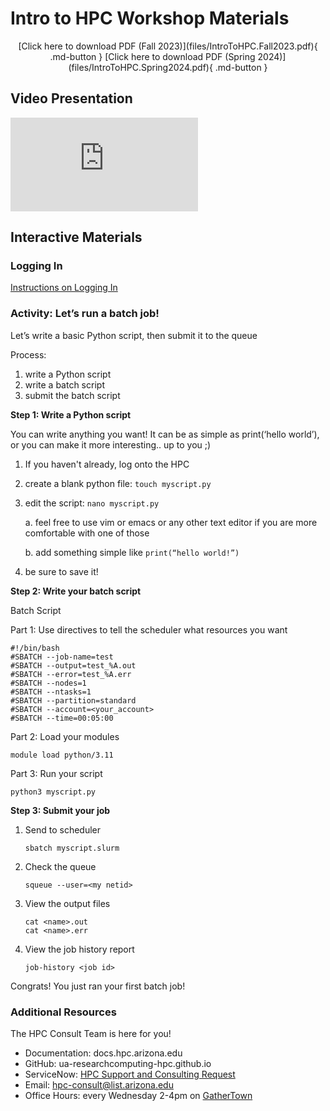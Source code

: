 <link rel="stylesheet" href="../../../assets/stylesheets/embedded_files.css">

# Intro to HPC Workshop Materials

<center>
[Click here to download PDF (Fall 2023)](files/IntroToHPC.Fall2023.pdf){ .md-button }
[Click here to download PDF (Spring 2024)](files/IntroToHPC.Spring2024.pdf){ .md-button }

</center>

## Video Presentation
<div class="auto-resizable-iframe">
  <div>
    <iframe frameborder="0" allowfullscreen="" src="https://www.youtube.com/embed/xlgL6u1jkVI"></iframe>
  </div>
</div>


## Interactive Materials

<!-- Using the actual html from MKDocs here to add the target="_blank" bit
This makes it so the link opens in a new tab rather than redirecting the current tab
This should hopefully make navigation easier for the students?-->

### Logging In

<a class="md-button" href="../../../registration_and_access/system_access/command_line_access/" target="_blank">Instructions on Logging In</a>

### Activity: Let’s run a batch job!

Let’s write a basic Python script, then submit it to the queue 

Process:

1. write a Python script
2. write a batch script
3. submit the batch script

**Step 1: Write a Python script**

You can write anything you want! It can be as simple as print(‘hello world’), or you can make it more interesting.. up to you ;)

1. If you haven't already, log onto the HPC
2. create a blank python file: ```touch myscript.py```
3. edit the script: ```nano myscript.py```

    a. feel free to use vim or emacs or any other text editor if you are more comfortable with one of those

    b. add something simple like
        ```print(“hello world!”)```
4. be sure to save it!

**Step 2: Write your batch script**

Batch Script

Part 1: Use directives to tell the scheduler what resources you want

```
#!/bin/bash
#SBATCH --job-name=test 
#SBATCH --output=test_%A.out 
#SBATCH --error=test_%A.err 
#SBATCH --nodes=1
#SBATCH --ntasks=1
#SBATCH --partition=standard 
#SBATCH --account=<your_account> 
#SBATCH --time=00:05:00
```

Part 2: Load your modules

<!-- Changed this from the original PDF. Probably best practice to get
users to be comfortable with using version number for reproducibility-->

```
module load python/3.11
```

Part 3: Run your script

<!-- Changed this from the original PDF. The command "python" calls
the system python (version 2.75). Need pytyhon3 to access module version-->

```
python3 myscript.py
```

**Step 3: Submit your job**

1. Send to scheduler

    ```
    sbatch myscript.slurm
    ```
2. Check the queue
    
    ```
    squeue --user=<my netid>
    ```

3. View the output files

    ```
    cat <name>.out
    cat <name>.err
    ```
4. View the job history report
    
    ```
    job-history <job id>
    ```

Congrats! You just ran your first batch job!

### Additional Resources

The HPC Consult Team is here for you!
- Documentation: docs.hpc.arizona.edu
- GitHub: ua-researchcomputing-hpc.github.io
- ServiceNow: [HPC Support and Consulting Request](https://uarizona.service-now.com/sp?id=sc_cat_item&sys_id=2983102adbd23c109627d90d689619c6&sysparm_category=84d3d1acdbc8f4109627d90d6896191f)
- Email: hpc-consult@list.arizona.edu
- Office Hours: every Wednesday 2-4pm on [GatherTown](https://gather.town/app/dVsAprPNBVmI9NpL/hpc-office-hours)